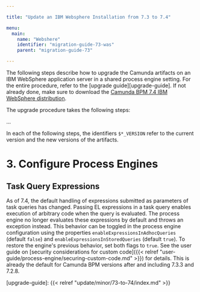 ```yaml
---

title: "Update an IBM Websphere Installation from 7.3 to 7.4"

menu:
  main:
    name: "Webshere"
    identifier: "migration-guide-73-was"
    parent: "migration-guide-73"

---
```


The following steps describe how to upgrade the Camunda artifacts on an IBM WebSphere application server in a shared process engine setting. For the entire procedure, refer to the [upgrade guide][upgrade-guide]. If not already done, make sure to download the [Camunda BPM 7.4 IBM WebSphere distribution](https://app.camunda.com/nexus/content/groups/internal/org/camunda/bpm/websphere/camunda-bpm-websphere/).

The upgrade procedure takes the following steps:

...

<!-- TODO: define steps and describe in detail below -->

In each of the following steps, the identifiers `$*_VERSION` refer to the current version and the new versions of the artifacts.

# 3. Configure Process Engines

## Task Query Expressions

As of 7.4, the default handling of expressions submitted as parameters of task queries has changed. Passing EL expressions in a task query enables execution of arbitrary code when the query is evaluated. The process engine no longer evaluates these expressions by default and throws an exception instead. This behavior can be toggled in the process engine configuration using the properties `enableExpressionsInAdhocQueries` (default `false`) and `enableExpressionsInStoredQueries` (default `true`). To restore the engine's previous behavior, set both flags to `true`. See the user guide on [security considerations for custom code]({{< relref "user-guide/process-engine/securing-custom-code.md" >}}) for details.
This is already the default for Camunda BPM versions after and including 7.3.3 and 7.2.8.


[upgrade-guide]: {{< relref "update/minor/73-to-74/index.md" >}}
